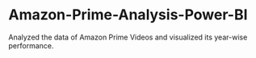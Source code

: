 # Amazon-Prime-Analysis-Power-BI
Analyzed the data of Amazon Prime Videos and visualized its year-wise performance. 
